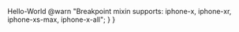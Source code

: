 Hello-World
        @warn "Breakpoint mixin supports: iphone-x, iphone-xr, iphone-xs-max, iphone-x-all";
    }
}
